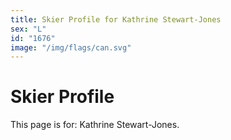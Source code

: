 ```yaml
---
title: Skier Profile for Kathrine Stewart-Jones
sex: "L"
id: "1676"
image: "/img/flags/can.svg" 
---
```


# Skier Profile

This page is for: Kathrine Stewart-Jones.
    